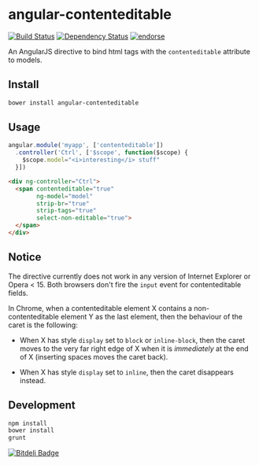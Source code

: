 # angular-contenteditable
[![Build Status](https://img.shields.io/travis/akatov/angular-contenteditable.svg)](https://travis-ci.org/akatov/angular-contenteditable)
[![Dependency Status](https://img.shields.io/gemnasium/akatov/angular-contenteditable.svg)](https://gemnasium.com/akatov/angular-contenteditable)
[![endorse](https://api.coderwall.com/akatov/endorsecount.png)](https://coderwall.com/akatov)

An AngularJS directive to bind html tags with the `contenteditable` attribute to models.

## Install

```bash
bower install angular-contenteditable
```

## Usage

```javascript
angular.module('myapp', ['contenteditable'])
  .controller('Ctrl', ['$scope', function($scope) {
    $scope.model="<i>interesting</i> stuff"
  }])
```

```html
<div ng-controller="Ctrl">
  <span contenteditable="true"
        ng-model="model"
        strip-br="true"
        strip-tags="true"
        select-non-editable="true">
  </span>
</div>
```

## Notice

The directive currently does not work in any version of Internet Explorer or Opera < 15.
Both browsers don't fire the `input` event for contenteditable fields.

In Chrome, when a contenteditable element X contains a non-contenteditable
element Y as the last element, then the behaviour of the caret is the following:

* When X has style `display` set to `block` or `inline-block`, then the caret
  moves to the very far right edge of X when it is _immediately_ at the end of X
  (inserting spaces moves the caret back).

* When X has style `display` set to `inline`, then the caret disappears instead.

## Development

```bash
npm install
bower install
grunt
```


[![Bitdeli Badge](https://d2weczhvl823v0.cloudfront.net/akatov/angular-contenteditable/trend.png)](https://bitdeli.com/free "Bitdeli Badge")

